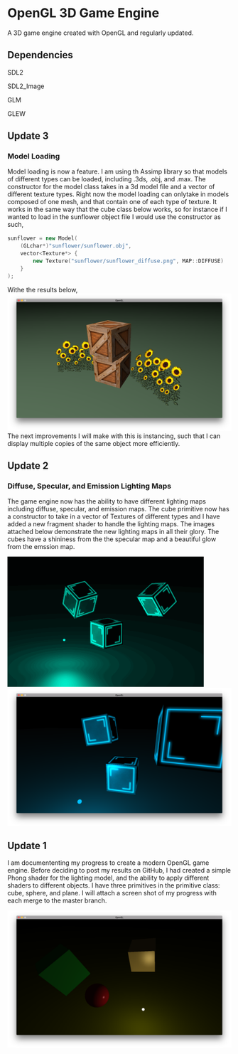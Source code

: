# OpenGL 3D Game Engine
A 3D game engine created with OpenGL and regularly updated.

## Dependencies
SDL2

SDL2_Image

GLM

GLEW

## Update 3
### Model Loading
Model loading is now a feature. I am using th Assimp library so that models of different types can be loaded, including .3ds, .obj, and .max. The constructor for the model class takes in a 3d model file and a vector of different texture types. Right now the model loading can onlytake in models composed of one mesh, and that contain one of each type of texture. It works in the same way that the cube class below works, so for instance if I wanted to load in the sunflower object file I would use the constructor as such,

```cpp
sunflower = new Model(
    (GLchar*)"sunflower/sunflower.obj", 
    vector<Texture*> {
        new Texture("sunflower/sunflower_diffuse.png", MAP::DIFFUSE)
    }
);
```
Withe the results below,
<img src="Examples/update3.png"/>
The next improvements I will make with this is instancing, such that I can display multiple copies of the same object more efficiently.

## Update 2
### Diffuse, Specular, and Emission Lighting Maps
The game engine now has the ability to have different lighting maps including diffuse, specular, and emission maps. The cube primitive now has a constructor to take in a vector of Textures of different types and I have added a new fragment shader to handle the lighting maps. The images attached below demonstrate the new lighting maps in all their glory. The cubes have a shininess from the the specular map and a beautiful glow from the emssion map.

<img src="Examples/update2_animated.gif"/>
<img src="Examples/update2.png"/>

## Update 1

I am documententing my progress to create a modern OpenGL game engine. Before deciding to post my results on GitHub, I had created a simple Phong shader for the lighting model, and the ability to apply different shaders to different objects. I have three primitives in the primitive class: cube, sphere, and plane. I will attach a screen shot of my progress with each merge to the master branch.

<img src="Examples/update1.png"/>
